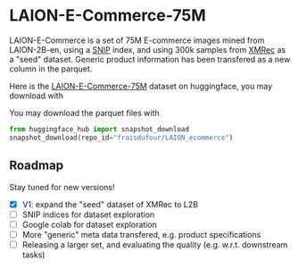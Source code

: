 # LAION-E-Commerce-75M

LAION-E-Commerce is a set of 75M E-commerce images mined from LAION-2B-en, using a [SNIP](https://github.com/ryanwebster90/snip-dedup) index, and using 300k samples from [XMRec](https://xmrec.github.io/) as a "seed" dataset. Generic product information has been transfered as a new column in the parquet. 

Here is the [LAION-E-Commerce-75M](https://huggingface.co/datasets/fraisdufour/LAION_ecommerce) dataset on huggingface, you may download with

You may download the parquet files with
```python
from huggingface_hub import snapshot_download
snapshot_download(repo_id="fraisdufour/LAION_ecommerce")
```

## Roadmap

Stay tuned for new versions!
- [x] V1: expand the "seed" dataset of XMRec to L2B
- [ ] SNIP indices for dataset exploration
- [ ] Google colab for dataset exploration
- [ ] More "generic" meta data transfered, e.g. product specifications
- [ ] Releasing a larger set, and evaluating the quality (e.g. w.r.t. downstream tasks)
